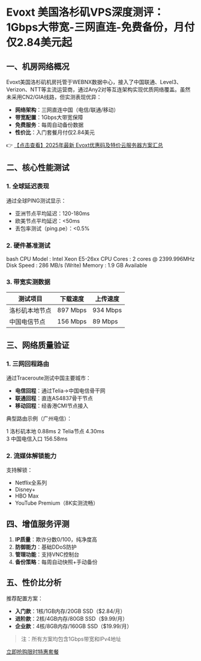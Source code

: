 # Evoxt 美国洛杉矶VPS深度测评：1Gbps大带宽-三网直连-免费备份，月付仅2.84美元起

## 一、机房网络概况

Evoxt美国洛杉矶机房托管于WEBNX数据中心，接入了中国联通、Level3、Verizon、NTT等主流运营商，通过Any2对等互连架构实现优质网络覆盖。虽然未采用CN2/GIA线路，但实测表现优异：

- **网络架构**：三网直连中国（电信/联通/移动）
- **带宽配置**：1Gbps大带宽保障
- **免费服务**：每周自动备份数据
- **性价比**：入门套餐月付仅2.84美元

👉 [【点击查看】2025年最新 Evoxt优惠码及特价云服务器方案汇总](https://bit.ly/evoxt)

## 二、核心性能测试

### 1. 全球延迟表现
通过全球PING测试显示：
- 亚洲节点平均延迟：120-180ms
- 欧美节点平均延迟：<50ms
- 丢包率测试（ping.pe）：<0.5%

### 2. 硬件基准测试
bash
CPU Model          : Intel Xeon E5-26xx
CPU Cores          : 2 cores @ 2399.996MHz
Disk Speed         : 286 MB/s (Write)
Memory             : 1.9 GB Available

### 3. 带宽实测数据
| 测试项目       | 下载速度     | 上传速度     |
|----------------|--------------|--------------|
| 洛杉矶本地节点 | 897 Mbps     | 934 Mbps     |
| 中国电信节点   | 156 Mbps     | 89 Mbps      |

## 三、网络质量验证

### 1. 三网回程路由
通过Traceroute测试中国主要城市：
- **电信回程**：通过Telia→中国电信骨干网
- **联通回程**：直连AS4837骨干节点
- **移动回程**：经香港CMI节点接入

典型路由示例（广州电信）：

1  洛杉矶本地  0.88ms
2  Telia节点  4.30ms  
3  中国电信入口 156.58ms

### 2. 流媒体解锁能力
支持解锁：
- Netflix全系列
- Disney+
- HBO Max
- YouTube Premium（8K实测流畅）

## 四、增值服务评测

1. **IP质量**：欺诈分数0/100，纯净度高
2. **防御能力**：基础DDoS防护
3. **管理功能**：支持VNC控制台
4. **备份策略**：每周自动快照+手动备份

## 五、性价比分析

推荐配置方案：
- **入门款**：1核/1GB内存/20GB SSD（$2.84/月）
- **进阶款**：2核/4GB内存/80GB SSD（$9.99/月）
- **企业款**：4核/8GB内存/160GB SSD（$19.99/月）

> 注：所有方案均包含1Gbps带宽和IPv4地址

[立即抢购限时特惠套餐](https://bit.ly/evoxt)